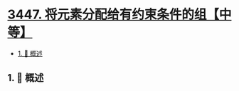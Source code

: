 # [3447. 将元素分配给有约束条件的组【中等】](https://github.com/Tdahuyou/TNotes.leetcode/tree/main/notes/3447.%20%E5%B0%86%E5%85%83%E7%B4%A0%E5%88%86%E9%85%8D%E7%BB%99%E6%9C%89%E7%BA%A6%E6%9D%9F%E6%9D%A1%E4%BB%B6%E7%9A%84%E7%BB%84%E3%80%90%E4%B8%AD%E7%AD%89%E3%80%91)

<!-- region:toc -->

- [1. 📝 概述](#1--概述)

<!-- endregion:toc -->

## 1. 📝 概述
